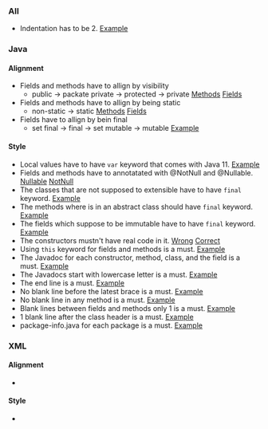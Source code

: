 ### All
- Indentation has to be 2. [Example](https://prnt.sc/ux5t5u)
### Java
#### Alignment
- Fields and methods have to allign by visibility
  - public -> packate private -> protected -> private [Methods](https://prnt.sc/vr8z08) [Fields](https://prnt.sc/vr8yf5)
- Fields and methods have to allign by being static
  - non-static -> static [Methods](https://prnt.sc/vr8qo0) [Fields](https://prnt.sc/vr8r5a)
- Fields have to allign by bein final
  - set final -> final -> set mutable -> mutable [Example](https://prnt.sc/vr8vvt)
#### Style
- Local values have to have `var` keyword that comes with Java 11. [Example](https://prnt.sc/ux5xbp)
- Fields and methods have to annotatated with @NotNull and @Nullable. [Nullable](https://prnt.sc/ux5wjy) [NotNull](https://prnt.sc/ux5wos)
- The classes that are not supposed to extensible have to have `final` keyword. [Example](https://prnt.sc/ux5wca)
- The methods where is in an abstract class should have `final` keyword. [Example](https://prnt.sc/ux5w4z)
- The fields which suppose to be immutable have to have `final` keyword. [Example](https://prnt.sc/ux5vs5)
- The constructors mustn't have real code in it. [Wrong](https://prnt.sc/ux5v1o) [Correct](https://prnt.sc/ux5veo)
- Using `this` keyword for fields and methods is a must. [Example](https://prnt.sc/ux5uhg)
- The Javadoc for each constructor, method, class, and the field is a must. [Example](https://prnt.sc/ux5u87)
- The Javadocs start with lowercase letter is a must. [Example](https://prnt.sc/ux8b84)
- The end line is a must. [Example](https://prnt.sc/ux5ts1)
- No blank line before the latest brace is a must. [Example](https://prnt.sc/ux5svn)
- No blank line in any method is a must. [Example](https://prnt.sc/ux5y6v)
- Blank lines between fields and methods only 1 is a must. [Example](https://prnt.sc/ux5zk4)
- 1 blank line after the class header is a must. [Example](https://prnt.sc/ux5zy8)
- package-info.java for each package is a must. [Example](https://prnt.sc/ux6u2k)
### XML
#### Alignment
-
#### Style
-
